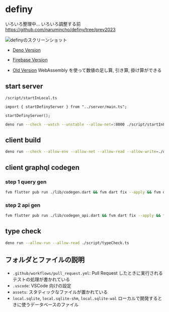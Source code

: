 # definy

いろいろ整理中... いろいろ調整する前
https://github.com/narumincho/definy/tree/prev2023

![definyのスクリーンショット](https://repository-images.githubusercontent.com/168463361/72534f00-ec72-11e9-94f3-370ab473bc28)

- [Deno Version](https://definy.deno.dev/)

- [Firebase Version](https://definy.app/?hl=ja)

- [Old Version](https://definy-old.web.app/) WebAssembly を使って数値の足し算,
  引き算, 掛け算ができる

## start server

`/script/startInLocal.ts`

```ts:
import { startDefinyServer } from "../server/main.ts";

startDefinyServer();
```

```sh
deno run --check --watch --unstable --allow-net=:8000 ./script/startInLocal.ts
```

## client build

```sh
deno run --check --allow-env --allow-net --allow-read --allow-write=./dist.json ./script/buildClient.ts
```

## client graphql codegen

### step 1 query gen

```sh
fvm flutter pub run ./lib/codegen.dart && fvm dart fix --apply && fvm dart format .
```

### step 2 api gen

```sh
fvm flutter pub run ./lib/codegen_api.dart && fvm dart fix --apply && fvm dart format .
```

## type check

```sh
deno run --allow-run --allow-read ./script/typeCheck.ts
```

## フォルダとファイルの説明

- `.github/workflows/pull_request.yml`: Pull Request
  したときに実行されるテストの処理が書かれている
- `.vscode`: VSCode 向けの設定
- `assets`: スタティックなファイルが置かれている
- `local.sqlite`, `local.sqlite-shm`, `local.sqlite-wal`
  ローカルで開発するときに使うデータベースのファイル
